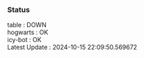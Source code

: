 ### Status


table : DOWN  
hogwarts : OK  
icy-bot : OK  
Latest Update : 2024-10-15 22:09:50.569672
